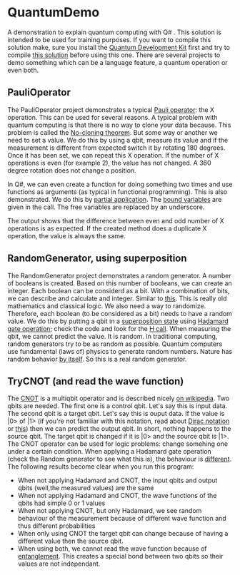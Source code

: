 # QuantumDemo
A demonstration to explain quantum computing with Q# . This solution is intended to be used for training purposes.  If you want to compile this solution make, sure you install the [Quantum Development Kit](https://docs.microsoft.com/en-us/quantum/quantum-installconfig) first and try to compile [this solution](https://github.com/Microsoft/QuantumKatas/blob/master/README.md) before using this one. There are several projects to demo something which can be a language feature, a quantum operation or even both. 

## PauliOperator  ##

The PauliOperator project demonstrates a typical [Pauli operator](https://docs.microsoft.com/nl-nl/quantum/libraries/prelude?view=qsharp-preview#pauli-operators): the X operation. This can be used for several reasons. A typical problem with quantum computing is that there is no way to clone your data because. This problem is called the [No-cloning theorem](https://en.wikipedia.org/wiki/No-cloning_theorem). But some way or another we need to set a value. We do this by using a qbit, measure its value and if the measurement is different from expected switch it by rotating 180 degrees. Once it has been set, we can repeat this X operation. If the number of X operations is even (for example 2), the value has not changed. A 360 degree rotation does not change a position.

In Q#, we can even create a function for doing something two times and use functions as arguments (as typical in functional programming). This is also demonstrated. We do this by [partial application](https://docs.microsoft.com/nl-nl/quantum/quantum-techniques-2-operationsandfunctions?view=qsharp-preview#partially-applying-operations-and-functions). The [bound variables](https://en.wikipedia.org/wiki/Free_variables_and_bound_variables) are given in the call. The free variables are replaced by an underscore.

The output shows that the difference between even and odd number of X operations is as expected. If the created method does a duplicate X operation, the value is always the same.

## RandomGenerator, using superposition ##

The RandomGenerator project demonstrates a random generator. A number of booleans is created. Based on this number of booleans, we can create an integer. Each boolean can be considerd as a bit. With a combination of bits, we can describe and calculate and integer. Similar to [this](https://en.wikipedia.org/wiki/Binary_number#Leibniz_and_the_I_Ching). This is really old mathematics and classical logic. We also need a way to randomize. Therefore, each boolean (to be considered as a bit) needs to have a random value. We do this by putting a qbit in a [superposition state](https://en.wikipedia.org/wiki/Quantum_superposition) using [Hadamard gate operation](https://en.wikipedia.org/wiki/Hadamard_transform#Hadamard_gate_operations); check the code and look for the [H call](https://github.com/ConnectingApps/QuantumDemo/blob/master/RandomGenerator/Operation.qs#L56). When measuring the qbit, we cannot predict the value. It is random. In traditional computing, random generators try to be as random as possible. Quantum computers use fundamental (laws of) physics to generate random numbers. Nature has random behavior [by itself](https://www.nist.gov/news-events/news/2018/04/nists-new-quantum-method-generates-really-random-numbers). So this is a real random generator. 

## TryCNOT (and read the wave function) ##

The [CNOT](https://docs.microsoft.com/nl-nl/qsharp/api/prelude/microsoft.quantum.primitive.cnot?view=qsharp-preview) is a multiqbit operator and is described nicely [on wikipedia](https://en.wikipedia.org/wiki/Controlled_NOT_gate). Two qbits are needed. The first one is a control qbit. Let's say this is input data. The second qbit is a target qbit. Let's say this is ouput data. If the value is |0> of |1> (if you're not familiar with this notation, read about [Dirac notation](https://en.wikipedia.org/wiki/Bra–ket_notation) or [this](https://docs.microsoft.com/nl-nl/quantum/quantum-concepts-6-diracnotation?view=qsharp-preview)) then we can predict the output qbit. In short, nothing happens to the source qbit. The target qbit is changed if it is |0> and the source qbit is |1>. The CNOT operator can be used for logic problems: change somehing one under a certain condition. When applying a Hadamard gate operation (check the Random generator to see what this is), the behaviour is [different](https://en.wikipedia.org/wiki/Controlled_NOT_gate#Behaviour_in_the_Hadamard_transformed_basis). The following results become clear when you run this program:

- When not applying Hadamard and CNOT, the input qbits and output qbits (well,the measured values) are the same 
- When not applying Hadamard and CNOT, the wave functions of the qbits had simple 0 or 1 values
- When not applying CNOT, but only Hadamard, we see random behaviour of the measurement because of different wave function and thus different probabilities
- When only using CNOT the target qbit can change because of having a different value then the source qbit. 
- When using both, we cannot read the wave function because of [entanglement](https://en.wikipedia.org/wiki/Quantum_entanglement). This creates a special bond between two qbits so their values are not independant.



